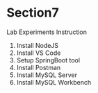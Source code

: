 # Section7
Lab Experiments Instruction

1. Install NodeJS
2. Install VS Code
3. Setup SpringBoot tool
4. Install Postman
5. Install MySQL Server
6. Install MySQL Workbench
